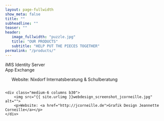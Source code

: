 ```yaml
---
layout: page-fullwidth
show_meta: false
title: ""
subheadline: ""
teaser: ""
header:
   image_fullwidth: "puzzle.jpg"
   title: "OUR PRODUCTS"
   subtitle: "HELP PUT THE PIECES TOGETHER"
permalink: "/products/"
---
```


<div class="full-width full-width-even">
    <div class="content">
        <div class="row">
            <div class="large-12 columns">
                iMIS Identity Server
            </div>
        </div>
    </div>
</div>

<div class="full-width full-width-odd">
    <div class="content">
        <div class="row">
            <div class="large-12 columns">
                App Exchange
            </div>
        </div>
    </div>
</div>

<div class="row t60">
    <div class="medium-6 columns b30">
        <img src="{{ site.urlimg }}webdesign_screenshot_nixdorf.jpg" alt="">
        <p> Website: Nixdorf Internatsberatung &amp; Schulberatung</p>
    </div>

    <div class="medium-6 columns b30">
        <img src="{{ site.urlimg }}webdesign_screenshot_jcorneille.jpg" alt="">
        <p>Website: <a href="http://jcorneille.de">Grafik Design Jeannette Corneille</a></p>
    </div>
</div>
